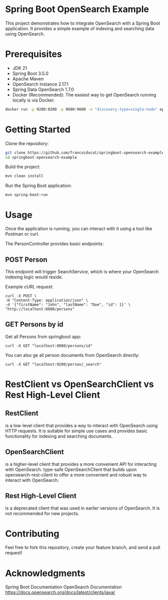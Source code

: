 # Spring Boot OpenSearch Example
This project demonstrates how to integrate OpenSearch with a Spring Boot application. It provides a simple example of indexing and searching data using OpenSearch.

# Prerequisites

- JDK 21
- Spring Boot 3.5.0
- Apache Maven
- OpenSearch Instance 2.17.1
- Spring Data OpenSearch 1.7.0
- Docker (Recommended): The easiest way to get OpenSearch running locally is via Docker.
```bash
docker run -p 9200:9200 -p 9600:9600 -e "discovery.type=single-node" opensearchproject/opensearch:2.17.1
```

# Getting Started

Clone the repository:

```bash
git clone https://github.com/francoiducat/springboot-opensearch-example.git
cd springboot-opensearch-example
```

Build the project:

```bash
mvn clean install
```

Run the Spring Boot application:

```
mvn spring-boot:run
```

# Usage

Once the application is running, you can interact with it using a tool like Postman or curl.

The PersonController provides basic endpoints:

## POST Person

This endpoint will trigger SearchService, which is where your OpenSearch indexing logic would reside.

Example cURL request:

```
curl -X POST \
-H "Content-Type: application/json" \
-d '{"firstName": "John", "lastName": "Doe", "id": 1}' \
"http://localhost:8080/persons"
```

## GET Persons by id

Get all Persons from springboot app:

```
curl -X GET "localhost:8080/persons/id"
```

You can also ge all person documents from OpenSearch directly:

```
curl -X GET "localhost:9200/person/_search"
```

# RestClient vs OpenSearchClient vs Rest High-Level Client

## RestClient 
is a low-level client that provides a way to interact with OpenSearch using HTTP requests.
It is suitable for simple use cases and provides basic functionality for indexing and searching documents.

## OpenSearchClient
is a higher-level client that provides a more convenient API for interacting with OpenSearch.
type-safe OpenSearchClient that builds upon opensearch-rest-client to offer a more convenient and robust way to interact with OpenSearch.

## Rest High-Level Client
is a deprecated client that was used in earlier versions of OpenSearch.
It is not recommended for new projects.

# Contributing
Feel free to fork this repository, create your feature branch, and send a pull request!

# Acknowledgments
Spring Boot Documentation
OpenSearch Documentation
https://docs.opensearch.org/docs/latest/clients/java/
